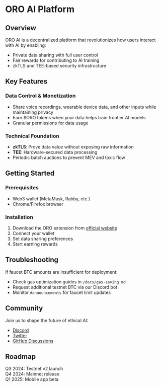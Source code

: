 # ORO AI Platform

## Overview
ORO AI is a decentralized platform that revolutionizes how users interact with AI by enabling:
- Private data sharing with full user control
- Fair rewards for contributing to AI training
- zkTLS and TEE-based security infrastructure

## Key Features

### Data Control & Monetization
- Share voice recordings, wearable device data, and other inputs while maintaining privacy
- Earn $ORO tokens when your data helps train frontier AI models
- Granular permissions for data usage

### Technical Foundation
- **zkTLS**: Prove data value without exposing raw information
- **TEE**: Hardware-secured data processing
- Periodic batch auctions to prevent MEV and toxic flow

## Getting Started

### Prerequisites
- Web3 wallet (MetaMask, Rabby, etc.)
- Chrome/Firefox browser

### Installation
1. Download the ORO extension from [official website](#)
2. Connect your wallet
3. Set data sharing preferences
4. Start earning rewards

## Troubleshooting
If faucet BTC amounts are insufficient for deployment:
- Check gas optimization guides in `/docs/gas-saving.md`
- Request additional testnet BTC via our Discord bot
- Monitor `#announcements` for faucet limit updates

## Community
Join us to shape the future of ethical AI:
- [Discord](#)
- [Twitter](#)
- [GitHub Discussions](#)

## Roadmap
Q3 2024: Testnet v2 launch  
Q4 2024: Mainnet release  
Q1 2025: Mobile app beta
